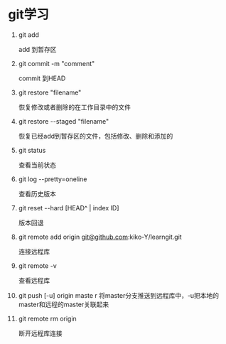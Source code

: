 # git学习
1. git add

	add 到暂存区

2. git commit -m "comment"

	commit 到HEAD

3. git restore "filename"

	恢复修改或者删除的在工作目录中的文件

4. git restore --staged "filename"

	恢复已经add到暂存区的文件，包括修改、删除和添加的

5. git status

	查看当前状态

6. git log --pretty=oneline

	查看历史版本

7. git reset --hard [HEAD^ | index ID]

	版本回退 


8. git remote add origin git@github.com:kiko-Y/learngit.git

	连接远程库


9. git remote -v
	
	查看远程库


10. git push [-u] origin maste
r
	将master分支推送到远程库中，-u把本地的master和远程的master关联起来

11. git remote rm origin
	
	断开远程库连接



